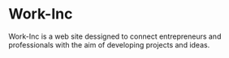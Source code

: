 # Work-Inc
Work-Inc is a web site dessigned to connect entrepreneurs and professionals with the aim of developing projects and ideas.
